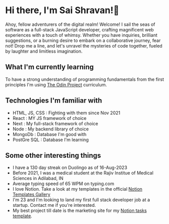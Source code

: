 # Hi there, I'm Sai Shravan!👋

Ahoy, fellow adventurers of the digital realm! Welcome! I sail the seas of software as a full-stack JavaScript developer, crafting magnificent web experiences with a touch of whimsy. Whether you have inquiries, brilliant suggestions, or a burning desire to embark on a collaborative journey, fear not! Drop me a line, and let's unravel the mysteries of code together, fueled by laughter and limitless imagination.

## What I'm currently learning

To have a strong understanding of programming fundamentals from the first principles I'm using [The Odin Project](https://www.theodinproject.com/dashboard) curriculum.

## Technologies I'm familiar with

- HTML, JS, CSS : Fighting with them since Nov 2021
- React : MY JS framework of choice
- Next : My full-stack framework of choice
- Node : My backend library of choice
- MongoDb : Database I'm good with
- PostGre SQL : Database I'm learning

## Some other interesting things

- I have a 130 day streak on Duolingo as of 16-Aug-2023
- Before 2021, I was a medical student at the Rajiv Institue of Medical Sciences in Adilabad, IN
- Average typing speed of 65 WPM on typing.com
- I love Notion. Take a look at my templates in the official [Notion Templates Gallery](https://www.notion.so/@shravzzv)
- I'm 23 and I'm looking to land my first full stack developer job at a startup. Contact me if you're interested.
- My best project till date is the marketing site for my [Notion tasks template](https://personalizeit.vercel.app).

